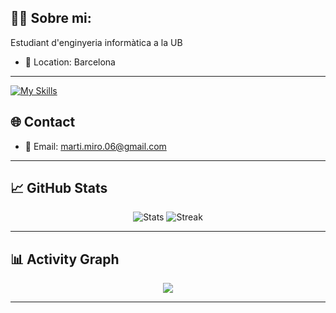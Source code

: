 ## 👨‍💻 Sobre mi:
Estudiant d'enginyeria informàtica a la UB
- 📍 Location: Barcelona

---

[![My Skills](https://skillicons.dev/icons?i=python,java,vscode,github,git,vim,linux)](https://skillicons.dev)

## 🌐 Contact
- 📧 Email: marti.miro.06@gmail.com

---

## 📈 GitHub Stats
<div align="center">
<img src="https://github-readme-stats.vercel.app/api?username=martimiro&show_icons=true&theme=tokyonight" alt="Stats" />
<img src="https://github-readme-streak-stats.herokuapp.com?user=martimiro&theme=tokyonight" alt="Streak" />
</div>

---

## 📊 Activity Graph
<div align="center">
<img src="https://github-readme-activity-graph.vercel.app/graph?username=martimiro&theme=tokyo-night&area=true" />
</div>

---
